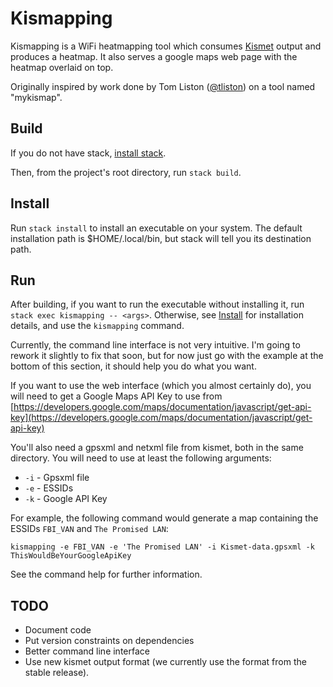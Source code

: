 # Kismapping

Kismapping is a WiFi heatmapping tool which consumes
[Kismet](https://github.com/kismetwireless/kismet) output and produces a
heatmap. It also serves a google maps web page with the heatmap overlaid on
top.

Originally inspired by work done by Tom Liston ([@tliston](https://twitter.com/tliston)) on a tool named "mykismap".

## Build

If you do not have stack, [install
stack](https://docs.haskellstack.org/en/stable/README/#how-to-install).

Then, from the project's root directory, run `stack build`.

## Install

Run `stack install` to install an executable on your system. The default
installation path is $HOME/.local/bin, but stack will tell you its destination
path.

## Run

After building, if you want to run the executable without installing it, run
`stack exec kismapping -- <args>`. Otherwise, see [Install](#install) for
installation details, and use the `kismapping` command.

Currently, the command line interface is not very intuitive. I'm going to
rework it slightly to fix that soon, but for now just go with the example at
the bottom of this section, it should help you do what you want.

If you want to use the web interface (which you almost certainly do), you will
need to get a Google Maps API Key to use from
[https://developers.google.com/maps/documentation/javascript/get-api-key](https://developers.google.com/maps/documentation/javascript/get-api-key)

You'll also need a gpsxml and netxml file from kismet, both in the same
directory. You will need to use at least the following arguments:

- `-i` - Gpsxml file
- `-e` - ESSIDs
- `-k` - Google API Key

For example, the following command would generate a map containing the ESSIDs
`FBI_VAN` and `The Promised LAN`:

    kismapping -e FBI_VAN -e 'The Promised LAN' -i Kismet-data.gpsxml -k ThisWouldBeYourGoogleApiKey

See the command help for further information.

## TODO

- Document code
- Put version constraints on dependencies
- Better command line interface
- Use new kismet output format (we currently use the format from the stable
  release).
